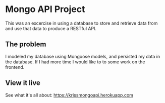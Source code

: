 # Mongo API Project

This was an excercise in using a database to store and retrieve data from and use that data to produce a RESTful API.

## The problem

I modeled my database using Mongoose models, and persisted my data in the database. If I had more time I would like to to some work on the frontend. 

## View it live

See what it's all about: https://krissmongoapi.herokuapp.com
